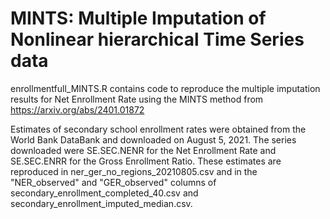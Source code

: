 # MINTS: Multiple Imputation of Nonlinear hierarchical Time Series data

enrollmentfull_MINTS.R contains code to reproduce the multiple imputation results for Net Enrollment Rate using the MINTS method from https://arxiv.org/abs/2401.01872

Estimates of secondary school enrollment rates were obtained from the World Bank DataBank and downloaded on August 5, 2021. The series downloaded were SE.SEC.NENR for the Net Enrollment Rate and SE.SEC.ENRR for the Gross Enrollment Ratio. These estimates are reproduced in ner_ger_no_regions_20210805.csv and in the "NER_observed" and "GER_observed" columns of secondary_enrollment_completed_40.csv and secondary_enrollment_imputed_median.csv.

